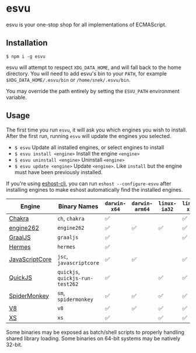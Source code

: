 # esvu

esvu is your one-stop shop for all implementations of ECMAScript.

## Installation

```
$ npm i -g esvu
```

esvu will attempt to respect `XDG_DATA_HOME`, and will fall back to the
home directory. You will need to add esvu's bin to your `PATH`, for
example `$XDG_DATA_HOME/.esvu/bin` or `/home/snek/.esvu/bin`.

You may override the path entirely by setting the `ESVU_PATH` environment
variable.

## Usage

The first time you run `esvu`, it will ask you which engines you wish to
install. After the first run, running `esvu` will update the engines you
selected.

- `$ esvu`
  Update all installed engines, or select engines to install
- `$ esvu install <engine>`
  Install the engine `<engine>`
- `$ esvu uninstall <engine>`
  Uninstall `<engine>`
- `$ esvu update <engine>`
  Update `<engine>`. Like `install` but the engine must have been previously
  installed.

If you're using [eshost-cli][], you can run `eshost --configure-esvu` after
installing engines to make eshost automatically find the installed engines.

| Engine             | Binary Names                     | `darwin-x64` | `darwin-arm64` | `linux-ia32` | `linux-x64` | `win32-ia32` | `win32-x64` |
| ------------------ | -------------------------------- | ------------ | -------------- | ------------ | ----------- | ------------ | ----------- |
| [Chakra][]         | `ch`, `chakra`                   | ✅           |                |              | ✅          | ✅           | ✅          |
| [engine262][]      | `engine262`                      | ✅           | ✅             | ✅           | ✅          | ✅           | ✅          |
| [GraalJS][]        | `graaljs`                        | ✅           |                |              | ✅          |              | ✅          |
| [Hermes][]         | `hermes`                         | ✅           |                |              |             |              | ✅          |
| [JavaScriptCore][] | `jsc`, `javascriptcore`          | ✅           | ✅             |              | ✅          |              | ✅          |
| [QuickJS][]        | `quickjs`, `quickjs-run-test262` | ✅           |                | ✅           | ✅          | ✅           | ✅          |
| [SpiderMonkey][]   | `sm`, `spidermonkey`             | ✅           | ✅             | ✅           | ✅          | ✅           | ✅          |
| [V8][]             | `v8`                             | ✅           | ✅             | ✅           | ✅          | ✅           | ✅          |
| [XS][]             | `xs`                             | ✅           |                | ✅           | ✅          |              | ✅          |

Some binaries may be exposed as batch/shell scripts to properly handling shared library loading. Some binaries on
64-bit systems may be natively 32-bit.

[eshost-cli]: https://github.com/bterlson/eshost-cli
[Chakra]: https://github.com/microsoft/chakracore
[engine262]: https://engine262.js.org
[GraalJS]: https://github.com/graalvm/graaljs
[Hermes]: https://hermesengine.dev
[JavaScriptCore]: https://developer.apple.com/documentation/javascriptcore
[QuickJS]: https://bellard.org/quickjs/
[SpiderMonkey]: https://developer.mozilla.org/en-US/docs/Mozilla/Projects/SpiderMonkey
[V8]: https://v8.dev
[XS]: https://www.moddable.com/
